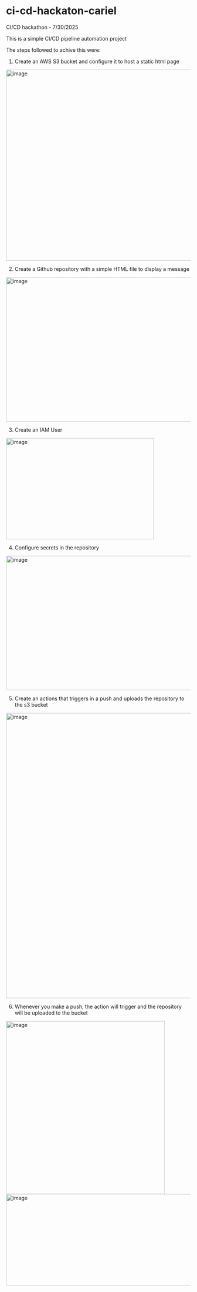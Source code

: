 # ci-cd-hackaton-cariel
CI/CD hackathon - 7/30/2025


This is a simple CI/CD pipeline automation project

The steps followed to achive this were:
1) Create an AWS S3 bucket and configure it to host a static html page
<img width="2097" height="519" alt="image" src="https://github.com/user-attachments/assets/36b55106-4d1e-46ae-9510-9d04fb757558" />

2) Create a Github repository with a simple HTML file to display a message
<img width="1172" height="392" alt="image" src="https://github.com/user-attachments/assets/e9a994a5-e082-4126-9ffc-b10ec4bbed57" />

3) Create an IAM User
<img width="403" height="275" alt="image" src="https://github.com/user-attachments/assets/1e1f77eb-0baf-4939-962f-c15bdad03718" />


4) Configure secrets in the repository
<img width="977" height="365" alt="image" src="https://github.com/user-attachments/assets/cc4c8fed-7620-41ec-8138-99885f02e7e5" />

5) Create an actions that triggers in a push and uploads the repository to the s3 bucket
<img width="738" height="775" alt="image" src="https://github.com/user-attachments/assets/1ddab8d1-e972-45ad-8a7c-99dc7ac7e3c6" />

6) Whenever you make a push, the action will trigger and the repository will be uploaded to the bucket
<img width="433" height="470" alt="image" src="https://github.com/user-attachments/assets/bde449e1-e95e-44c3-a22f-5b7d5102853b" />

<img width="1182" height="249" alt="image" src="https://github.com/user-attachments/assets/3ed58c5d-2ed9-4907-b841-15af1148cb92" />



 

